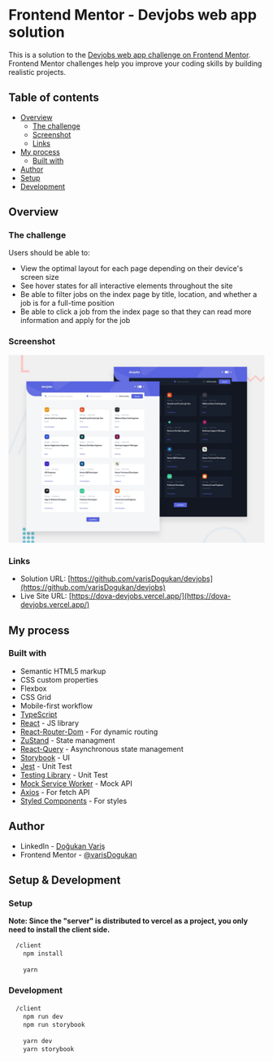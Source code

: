 # Frontend Mentor - Devjobs web app solution

This is a solution to the [Devjobs web app challenge on Frontend Mentor](https://www.frontendmentor.io/challenges/devjobs-web-app-HuvC_LP4l). Frontend Mentor challenges help you improve your coding skills by building realistic projects.

## Table of contents

- [Overview](#overview)
  - [The challenge](#the-challenge)
  - [Screenshot](#screenshot)
  - [Links](#links)
- [My process](#my-process)
  - [Built with](#built-with)
- [Author](#author)
- [Setup](#setup)
- [Development](#development)

## Overview

### The challenge

Users should be able to:

- View the optimal layout for each page depending on their device's screen size
- See hover states for all interactive elements throughout the site
- Be able to filter jobs on the index page by title, location, and whether a job is for a full-time position
- Be able to click a job from the index page so that they can read more information and apply for the job

### Screenshot

![Design preview for the Devjobs web app coding challenge](./preview.jpg)

### Links

- Solution URL: [https://github.com/varisDogukan/devjobs](https://github.com/varisDogukan/devjobs)
- Live Site URL: [https://dova-devjobs.vercel.app/](https://dova-devjobs.vercel.app/)

## My process

### Built with

- Semantic HTML5 markup
- CSS custom properties
- Flexbox
- CSS Grid
- Mobile-first workflow
- [TypeScript](https://www.typescriptlang.org/)
- [React](https://reactjs.org/) - JS library
- [React-Router-Dom](https://reactrouter.com/en/main) - For dynamic routing
- [ZuStand](https://zustand-demo.pmnd.rs/) - State managment
- [React-Query](https://tanstack.com/query/v3) - Asynchronous state management
- [Storybook](https://storybook.js.org/) - UI
- [Jest](https://jestjs.io/) - Unit Test
- [Testing Library](https://testing-library.com/) - Unit Test
- [Mock Service Worker](https://mswjs.io/) - Mock API
- [Axios](https://axios-http.com/docs/intro) - For fetch API
- [Styled Components](https://styled-components.com/) - For styles

## Author

- LinkedIn - [Doğukan Variş](https://www.linkedin.com/in/dogukanvaris/)
- Frontend Mentor - [@varisDogukan](https://www.frontendmentor.io/profile/varisDogukan)

## Setup & Development

### Setup

**Note: Since the "server" is distributed to vercel as a project, you only need to install the client side.**

```shell
  /client
    npm install

    yarn
```

### Development

```shell
  /client
    npm run dev
    npm run storybook

    yarn dev
    yarn storybook
```
